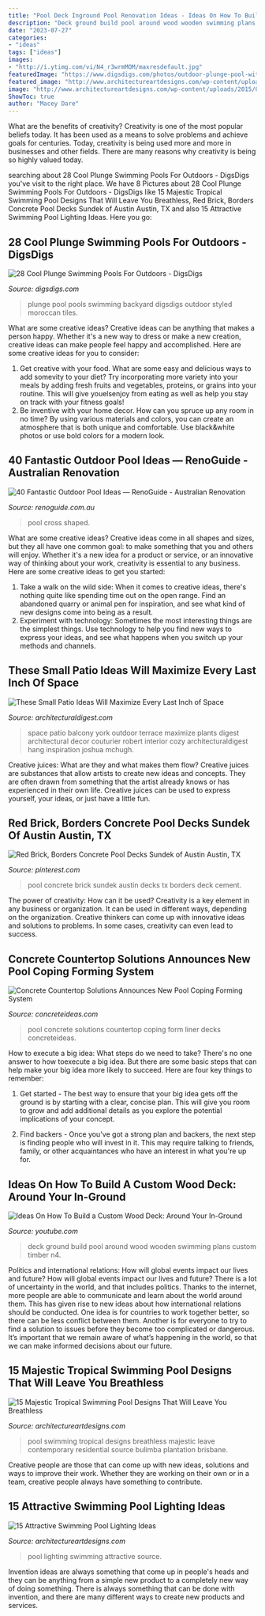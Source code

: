 ```yaml
---
title: "Pool Deck Inground Pool Renovation Ideas - Ideas On How To Build A Custom Wood Deck: Around Your In-ground"
description: "Deck ground build pool around wood wooden swimming plans custom timber n4"
date: "2023-07-27"
categories:
- "ideas"
tags: ["ideas"]
images:
- "http://i.ytimg.com/vi/N4_r3wrmMOM/maxresdefault.jpg"
featuredImage: "https://www.digsdigs.com/photos/outdoor-plunge-pool-with-a-stone-deck.jpg"
featured_image: "http://www.architectureartdesigns.com/wp-content/uploads/2019/09/15-Majestic-Tropical-Swimming-Pool-Designs-That-Will-Leave-You-Breathless-3.jpg"
image: "http://www.architectureartdesigns.com/wp-content/uploads/2015/09/10-630x355.png"
ShowToc: true
author: "Macey Dare"
---
```



What are the benefits of creativity?
Creativity is one of the most popular beliefs today. It has been used as a means to solve problems and achieve goals for centuries. Today, creativity is being used more and more in businesses and other fields. There are many reasons why creativity is being so highly valued today.

	

		
searching about 28 Cool Plunge Swimming Pools For Outdoors - DigsDigs you've visit to the right place. We have 8 Pictures about 28 Cool Plunge Swimming Pools For Outdoors - DigsDigs like 15 Majestic Tropical Swimming Pool Designs That Will Leave You Breathless, Red Brick, Borders Concrete Pool Decks Sundek of Austin Austin, TX and also 15 Attractive Swimming Pool Lighting Ideas. Here you go:
		
    
## 28 Cool Plunge Swimming Pools For Outdoors - DigsDigs

<img loading=lazy src="https://www.digsdigs.com/photos/outdoor-plunge-pool-with-a-stone-deck.jpg" onerror="this.onerror=null;this.src='https://tse3.mm.bing.net/th?id=OIP.vPcoK1xhI1Iy6U2xTtK-EwHaLL&amp;pid=15.1';" alt="28 Cool Plunge Swimming Pools For Outdoors - DigsDigs">

_Source: digsdigs.com_

>plunge pool pools swimming backyard digsdigs outdoor styled moroccan tiles. 

	

What are some creative ideas?
Creative ideas can be anything that makes a person happy. Whether it's a new way to dress or make a new creation, creative ideas can make people feel happy and accomplished. Here are some creative ideas for you to consider: 
1. Get creative with your food. What are some easy and delicious ways to add somevity to your diet? Try incorporating more variety into your meals by adding fresh fruits and vegetables, proteins, or grains into your routine. This will give youelsenjoy from eating as well as help you stay on track with your fitness goals! 
2. Be inventive with your home decor. How can you spruce up any room in no time? By using various materials and colors, you can create an atmosphere that is both unique and comfortable. Use black&white photos or use bold colors for a modern look.

    
## 40 Fantastic Outdoor Pool Ideas — RenoGuide - Australian Renovation

<img loading=lazy src="https://static1.squarespace.com/static/55bebb51e4b036c52ebe8c45/t/561db1c7e4b0111ed60fee12/1444786651793/cross+shaped+pool" onerror="this.onerror=null;this.src='https://tse1.mm.bing.net/th?id=OIP.JibmjXrxFPllCyoja9UX4AHaJ3&amp;pid=15.1';" alt="40 Fantastic Outdoor Pool Ideas — RenoGuide - Australian Renovation">

_Source: renoguide.com.au_

>pool cross shaped. 

	

What are some creative ideas?
Creative ideas come in all shapes and sizes, but they all have one common goal: to make something that you and others will enjoy. Whether it's a new idea for a product or service, or an innovative way of thinking about your work, creativity is essential to any business. Here are some creative ideas to get you started: 
1. Take a walk on the wild side: When it comes to creative ideas, there's nothing quite like spending time out on the open range. Find an abandoned quarry or animal pen for inspiration, and see what kind of new designs come into being as a result. 
2. Experiment with technology: Sometimes the most interesting things are the simplest things. Use technology to help you find new ways to express your ideas, and see what happens when you switch up your methods and channels. 

    
## These Small Patio Ideas Will Maximize Every Last Inch Of Space

<img loading=lazy src="https://media.architecturaldigest.com/photos/58d531e2c008033592e0fe27/master/pass/contemporary-outdoor-space-robert-couturier-inc-new-york-new-york-201303_1000-watermarked.jpg" onerror="this.onerror=null;this.src='https://tse3.mm.bing.net/th?id=OIP.kkTTc3et004LVkMHzJ8PaAHaFm&amp;pid=15.1';" alt="These Small Patio Ideas Will Maximize Every Last Inch of Space">

_Source: architecturaldigest.com_

>space patio balcony york outdoor terrace maximize plants digest architectural decor couturier robert interior cozy architecturaldigest hang inspiration joshua mchugh. 

	

Creative juices: What are they and what makes them flow?
Creative juices are substances that allow artists to create new ideas and concepts. They are often drawn from something that the artist already knows or has experienced in their own life. Creative juices can be used to express yourself, your ideas, or just have a little fun.

    
## Red Brick, Borders Concrete Pool Decks Sundek Of Austin Austin, TX

<img loading=lazy src="https://i.pinimg.com/736x/da/b7/1c/dab71cf835207d2d4c8a678d767c4263--concrete-pool-cement.jpg" onerror="this.onerror=null;this.src='https://tse4.mm.bing.net/th?id=OIP.VLCFiY4Bp_PVlSmrqsGsRwHaFK&amp;pid=15.1';" alt="Red Brick, Borders Concrete Pool Decks Sundek of Austin Austin, TX">

_Source: pinterest.com_

>pool concrete brick sundek austin decks tx borders deck cement. 

	

The power of creativity: How can it be used?
Creativity is a key element in any business or organization. It can be used in different ways, depending on the organization. Creative thinkers can come up with innovative ideas and solutions to problems. In some cases, creativity can even lead to success.

    
## Concrete Countertop Solutions Announces New Pool Coping Forming System

<img loading=lazy src="http://www.concreteideas.com/wp-content/uploads/2014/09/Pool-form-liner.png" onerror="this.onerror=null;this.src='https://tse3.mm.bing.net/th?id=OIP.p5vy_9UWlHOOI0HU12kclgHaEK&amp;pid=15.1';" alt="Concrete Countertop Solutions Announces New Pool Coping Forming System">

_Source: concreteideas.com_

>pool concrete solutions countertop coping form liner decks concreteideas. 

	

How to execute a big idea: What steps do we need to take?
There's no one answer to how toexecute a big idea. But there are some basic steps that can help make your big idea more likely to succeed. Here are four key things to remember: 
1. Get started - The best way to ensure that your big idea gets off the ground is by starting with a clear, concise plan. This will give you room to grow and add additional details as you explore the potential implications of your concept. 

2. Find backers - Once you've got a strong plan and backers, the next step is finding people who will invest in it. This may require talking to friends, family, or other acquaintances who have an interest in what you're up for.

    
## Ideas On How To Build A Custom Wood Deck: Around Your In-Ground

<img loading=lazy src="http://i.ytimg.com/vi/N4_r3wrmMOM/maxresdefault.jpg" onerror="this.onerror=null;this.src='https://tse2.mm.bing.net/th?id=OIP.VmcCEqkfHq8kGFQtFm0rAAHaEK&amp;pid=15.1';" alt="Ideas On How To Build a Custom Wood Deck: Around Your In-Ground">

_Source: youtube.com_

>deck ground build pool around wood wooden swimming plans custom timber n4. 

	

Politics and international relations: How will global events impact our lives and future?
How will global events impact our lives and future? There is a lot of uncertainty in the world, and that includes politics. Thanks to the internet, more people are able to communicate and learn about the world around them. This has given rise to new ideas about how international relations should be conducted. 
One idea is for countries to work together better, so there can be less conflict between them. Another is for everyone to try to find a solution to issues before they become too complicated or dangerous. It’s important that we remain aware of what’s happening in the world, so that we can make informed decisions about our future.

    
## 15 Majestic Tropical Swimming Pool Designs That Will Leave You Breathless

<img loading=lazy src="http://www.architectureartdesigns.com/wp-content/uploads/2019/09/15-Majestic-Tropical-Swimming-Pool-Designs-That-Will-Leave-You-Breathless-3.jpg" onerror="this.onerror=null;this.src='https://tse4.mm.bing.net/th?id=OIP.czLvINdwVzQDfUsC3ASTMQHaE8&amp;pid=15.1';" alt="15 Majestic Tropical Swimming Pool Designs That Will Leave You Breathless">

_Source: architectureartdesigns.com_

>pool swimming tropical designs breathless majestic leave contemporary residential source bulimba plantation brisbane. 

	

Creative people are those that can come up with new ideas, solutions and ways to improve their work. Whether they are working on their own or in a team, creative people always have something to contribute.

    
## 15 Attractive Swimming Pool Lighting Ideas

<img loading=lazy src="http://www.architectureartdesigns.com/wp-content/uploads/2015/09/10-630x355.png" onerror="this.onerror=null;this.src='https://tse2.mm.bing.net/th?id=OIP.x9ZiRLh8RsBymGlnElRLaQHaEL&amp;pid=15.1';" alt="15 Attractive Swimming Pool Lighting Ideas">

_Source: architectureartdesigns.com_

>pool lighting swimming attractive source. 

	

Invention ideas are always something that come up in people's heads and they can be anything from a simple new product to a completely new way of doing something. There is always something that can be done with invention, and there are many different ways to create new products and services.

